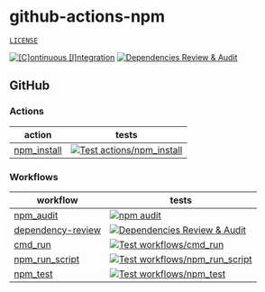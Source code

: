 # github-actions-npm

[`LICENSE`](./LICENSE.md)

[![[C]ontinuous [I]ntegration](https://github.com/percebus/github-actions-npm/actions/workflows/always.yml/badge.svg)](https://github.com/percebus/github-actions-npm/actions/workflows/always.yml) [![Dependencies Review & Audit](https://github.com/percebus/github-actions-npm/actions/workflows/dependency-review.yml/badge.svg?event=pull_request)](https://github.com/percebus/github-actions-npm/actions/workflows/dependency-review.yml)

## GitHub

### Actions

| action                                       | tests                                                                                                                                                                                                                                   |
| -------------------------------------------- | --------------------------------------------------------------------------------------------------------------------------------------------------------------------------------------------------------------------------------------- |
| [npm_install](./.github/actions/npm_install) | [![Test actions/npm_install](https://github.com/percebus/github-actions-npm/actions/workflows/test_actions__npm_install.yml/badge.svg)](https://github.com/percebus/github-actions-npm/actions/workflows/test_actions__npm_install.yml) |

### Workflows

| workflow                                                       | tests                                                                                                                                                                                                                                                  |
| -------------------------------------------------------------- | ------------------------------------------------------------------------------------------------------------------------------------------------------------------------------------------------------------------------------------------------------ |
| [npm_audit](./.github/workflows/npm_audit.yml)                 | [![npm audit](https://github.com/percebus/github-actions-npm/actions/workflows/npm_audit.yml/badge.svg)](https://github.com/percebus/github-actions-npm/actions/workflows/npm_audit.yml)                                                               |
| [dependency-review](./.github/workflows/dependency-review.yml) | [![Dependencies Review & Audit](https://github.com/percebus/github-actions-npm/actions/workflows/dependency-review.yml/badge.svg?event=pull_request)](https://github.com/percebus/github-actions-npm/actions/workflows/dependency-review.yml)          |
| [cmd_run](./.github/workflows/cmd_run.yml)                     | [![Test workflows/cmd_run](https://github.com/percebus/github-actions-npm/actions/workflows/test_workflows__cmd_run.yml/badge.svg)](https://github.com/percebus/github-actions-npm/actions/workflows/test_workflows__cmd_run.yml)                      |
| [npm_run_script](./.github/workflows/npm_run_script.yml)       | [![Test workflows/npm_run_script](https://github.com/percebus/github-actions-npm/actions/workflows/test_workflows__npm_run_script.yml/badge.svg)](https://github.com/percebus/github-actions-npm/actions/workflows/test_workflows__npm_run_script.yml) |
| [npm_test](./.github/workflows/npm_test.yml)                   | [![Test workflows/npm_test](https://github.com/percebus/github-actions-npm/actions/workflows/test_workflows__npm_test.yml/badge.svg)](https://github.com/percebus/github-actions-npm/actions/workflows/test_workflows__npm_test.yml)                   |
